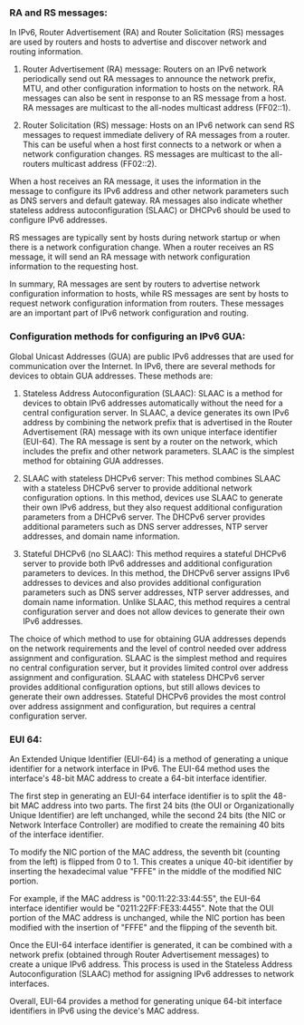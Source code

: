 ### RA and RS messages:

In IPv6, Router Advertisement (RA) and Router Solicitation (RS) messages are used by routers and hosts to advertise and discover network and routing information.

1.  Router Advertisement (RA) message: Routers on an IPv6 network periodically send out RA messages to announce the network prefix, MTU, and other configuration information to hosts on the network. RA messages can also be sent in response to an RS message from a host. RA messages are multicast to the all-nodes multicast address (FF02::1).
    
2.  Router Solicitation (RS) message: Hosts on an IPv6 network can send RS messages to request immediate delivery of RA messages from a router. This can be useful when a host first connects to a network or when a network configuration changes. RS messages are multicast to the all-routers multicast address (FF02::2).
    

When a host receives an RA message, it uses the information in the message to configure its IPv6 address and other network parameters such as DNS servers and default gateway. RA messages also indicate whether stateless address autoconfiguration (SLAAC) or DHCPv6 should be used to configure IPv6 addresses.

RS messages are typically sent by hosts during network startup or when there is a network configuration change. When a router receives an RS message, it will send an RA message with network configuration information to the requesting host.

In summary, RA messages are sent by routers to advertise network configuration information to hosts, while RS messages are sent by hosts to request network configuration information from routers. These messages are an important part of IPv6 network configuration and routing.

### Configuration methods for configuring an IPv6 GUA:

Global Unicast Addresses (GUA) are public IPv6 addresses that are used for communication over the Internet. In IPv6, there are several methods for devices to obtain GUA addresses. These methods are:

1.  Stateless Address Autoconfiguration (SLAAC): SLAAC is a method for devices to obtain IPv6 addresses automatically without the need for a central configuration server. In SLAAC, a device generates its own IPv6 address by combining the network prefix that is advertised in the Router Advertisement (RA) message with its own unique interface identifier (EUI-64). The RA message is sent by a router on the network, which includes the prefix and other network parameters. SLAAC is the simplest method for obtaining GUA addresses.
    
2.  SLAAC with stateless DHCPv6 server: This method combines SLAAC with a stateless DHCPv6 server to provide additional network configuration options. In this method, devices use SLAAC to generate their own IPv6 address, but they also request additional configuration parameters from a DHCPv6 server. The DHCPv6 server provides additional parameters such as DNS server addresses, NTP server addresses, and domain name information.
    
3.  Stateful DHCPv6 (no SLAAC): This method requires a stateful DHCPv6 server to provide both IPv6 addresses and additional configuration parameters to devices. In this method, the DHCPv6 server assigns IPv6 addresses to devices and also provides additional configuration parameters such as DNS server addresses, NTP server addresses, and domain name information. Unlike SLAAC, this method requires a central configuration server and does not allow devices to generate their own IPv6 addresses.
    

The choice of which method to use for obtaining GUA addresses depends on the network requirements and the level of control needed over address assignment and configuration. SLAAC is the simplest method and requires no central configuration server, but it provides limited control over address assignment and configuration. SLAAC with stateless DHCPv6 server provides additional configuration options, but still allows devices to generate their own addresses. Stateful DHCPv6 provides the most control over address assignment and configuration, but requires a central configuration server.

### EUI 64:

An Extended Unique Identifier (EUI-64) is a method of generating a unique identifier for a network interface in IPv6. The EUI-64 method uses the interface's 48-bit MAC address to create a 64-bit interface identifier.

The first step in generating an EUI-64 interface identifier is to split the 48-bit MAC address into two parts. The first 24 bits (the OUI or Organizationally Unique Identifier) are left unchanged, while the second 24 bits (the NIC or Network Interface Controller) are modified to create the remaining 40 bits of the interface identifier.

To modify the NIC portion of the MAC address, the seventh bit (counting from the left) is flipped from 0 to 1. This creates a unique 40-bit identifier by inserting the hexadecimal value "FFFE" in the middle of the modified NIC portion.

For example, if the MAC address is "00:11:22:33:44:55", the EUI-64 interface identifier would be "0211:22FF:FE33:4455". Note that the OUI portion of the MAC address is unchanged, while the NIC portion has been modified with the insertion of "FFFE" and the flipping of the seventh bit.

Once the EUI-64 interface identifier is generated, it can be combined with a network prefix (obtained through Router Advertisement messages) to create a unique IPv6 address. This process is used in the Stateless Address Autoconfiguration (SLAAC) method for assigning IPv6 addresses to network interfaces.

Overall, EUI-64 provides a method for generating unique 64-bit interface identifiers in IPv6 using the device's MAC address.